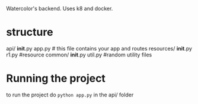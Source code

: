 Watercolor's backend. Uses k8 and docker.
# structure 
 api/
	__init__.py
	app.py          # this file contains your app and routes
	resources/
		__init__.py
		r1.py #resource 
	common/
		__init__.py
		util.py #random utility files


# Running the project
to run the project do `python app.py` in the api/ folder
